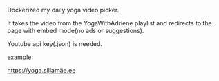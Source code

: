 Dockerized my daily yoga video picker.

It takes the video from the YogaWithAdriene playlist and redirects to the page with embed mode(no ads or suggestions).

Youtube api key(.json) is needed.

example:

https://yoga.sillamäe.ee